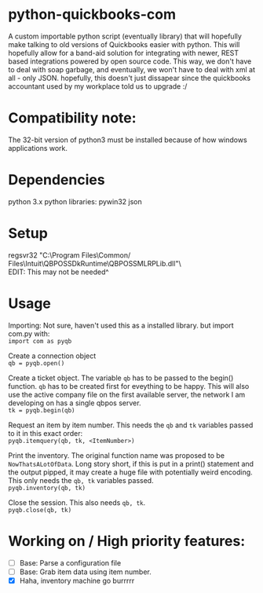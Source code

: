 # python-quickbooks-com  

 A custom importable python script (eventually library) that will hopefully make talking to old versions of Quickbooks easier with python. This will hopefully allow for a band-aid solution for integrating with newer, REST based integrations powered by open source code. This way, we don't have to deal with soap garbage, and eventually, we won't have to deal with xml at all - only JSON. hopefully, this doesn't just dissapear since the quickbooks accountant used by my workplace told us to upgrade :/
# Compatibility note:  
 The 32-bit version of python3 must be installed because of how windows applications work.
# Dependencies  

python 3.x
  python libraries:
pywin32
json

# Setup  

regsvr32 "C:\Program Files\Common/ Files\Intuit\QBPOSSDkRuntime\QBPOSSMLRPLib.dll"\  
EDIT: This may not be needed^  
  
# Usage  
  
Importing: Not sure, haven't used this as a installed library. but import com.py with:  
```import com as pyqb```  
  
Create a connection object  
```qb = pyqb.open()```  
  
Create a ticket object. The variable `qb` has to be passed to the begin() function. `qb` has to be created first for eveything to be happy. This will also use the active company file on the first available server, the network I am developing on has a single qbpos server.  
```tk = pyqb.begin(qb)```  

Request an item by item number. This needs the `qb` and `tk` variables passed to it in this exact order:  
```pyqb.itemquery(qb, tk, <ItemNumber>)```  
  
Print the inventory. The original function name was proposed to be `NowThatsALotOfData`. Long story short, if this is put in a print() statement and the output pipped, it may create a huge file with potentially weird encoding. This only needs the `qb, tk` variables passed.  
```pyqb.inventory(qb, tk)```  
  
Close the session. This also needs `qb, tk`.  
```pyqb.close(qb, tk)```  
  
  
# Working on / High priority features:  
- [ ] Base: Parse a configuration file  
- [ ] Base: Grab item data using item number.
- [x] Haha, inventory machine go burrrrr
